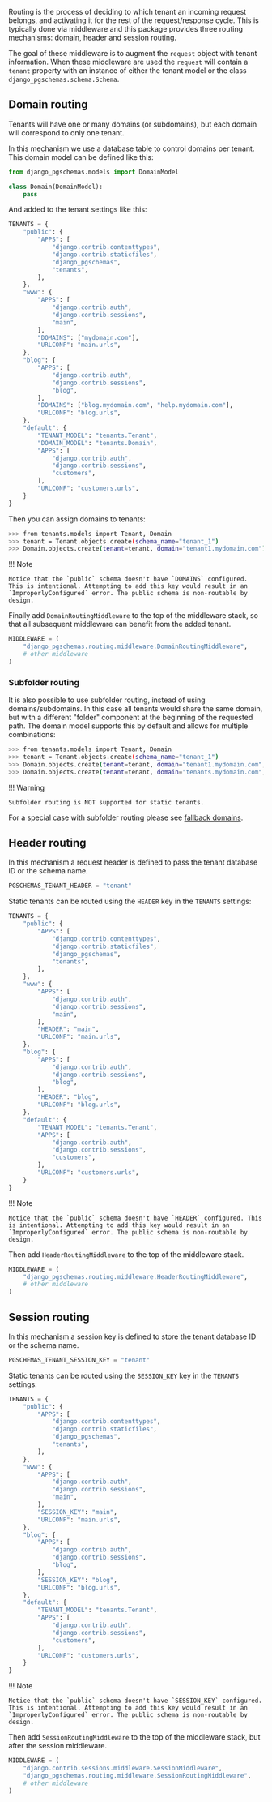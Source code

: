 Routing is the process of deciding to which tenant an incoming request belongs, and activating it for the rest of the request/response cycle. This is typically done via middleware and this package provides three routing mechanisms: domain, header and session routing.

The goal of these middleware is to augment the `request` object with tenant information. When these middleware are used the `request` will contain a `tenant` property with an instance of either the tenant model or the class `django_pgschemas.schema.Schema`.

## Domain routing

Tenants will have one or many domains (or subdomains), but each domain will correspond to only one tenant.

In this mechanism we use a database table to control domains per tenant. This domain model can be defined like this:

```python title="tenants/models.py"
from django_pgschemas.models import DomainModel

class Domain(DomainModel):
    pass
```

And added to the tenant settings like this:

```python title="settings.py" hl_lines="16 25 30"
TENANTS = {
    "public": {
        "APPS": [
            "django.contrib.contenttypes",
            "django.contrib.staticfiles",
            "django_pgschemas",
            "tenants",
        ],
    },
    "www": {
        "APPS": [
            "django.contrib.auth",
            "django.contrib.sessions",
            "main",
        ],
        "DOMAINS": ["mydomain.com"],
        "URLCONF": "main.urls",
    },
    "blog": {
        "APPS": [
            "django.contrib.auth",
            "django.contrib.sessions",
            "blog",
        ],
        "DOMAINS": ["blog.mydomain.com", "help.mydomain.com"],
        "URLCONF": "blog.urls",
    },
    "default": {
        "TENANT_MODEL": "tenants.Tenant",
        "DOMAIN_MODEL": "tenants.Domain",
        "APPS": [
            "django.contrib.auth",
            "django.contrib.sessions",
            "customers",
        ],
        "URLCONF": "customers.urls",
    }
}
```

Then you can assign domains to tenants:

```bash
>>> from tenants.models import Tenant, Domain
>>> tenant = Tenant.objects.create(schema_name="tenant_1")
>>> Domain.objects.create(tenant=tenant, domain="tenant1.mydomain.com")
```

!!! Note

    Notice that the `public` schema doesn't have `DOMAINS` configured. This is intentional. Attempting to add this key would result in an `ImproperlyConfigured` error. The public schema is non-routable by design.

Finally add `DomainRoutingMiddleware` to the top of the middleware stack, so that all subsequent middleware can benefit from the added tenant.

```python title="settings.py"
MIDDLEWARE = (
    "django_pgschemas.routing.middleware.DomainRoutingMiddleware",
    # other middleware
)
```

### Subfolder routing

It is also possible to use subfolder routing, instead of using domains/subdomains. In this case all tenants would share the same domain, but with a different "folder" component at the beginning of the requested path. The domain model supports this by default and allows for multiple combinations:

```bash
>>> from tenants.models import Tenant, Domain
>>> tenant = Tenant.objects.create(schema_name="tenant_1")
>>> Domain.objects.create(tenant=tenant, domain="tenant1.mydomain.com", is_primary=True)
>>> Domain.objects.create(tenant=tenant, domain="tenants.mydomain.com", folder="tenant1")
```

!!! Warning

    Subfolder routing is NOT supported for static tenants.

For a special case with subfolder routing please see [fallback domains](advanced.md#fallback-domains).

## Header routing

In this mechanism a request header is defined to pass the tenant database ID or the schema name.

```python title="settings.py"
PGSCHEMAS_TENANT_HEADER = "tenant"
```

Static tenants can be routed using the `HEADER` key in the `TENANTS` settings:

```python title="settings.py" hl_lines="16 25"
TENANTS = {
    "public": {
        "APPS": [
            "django.contrib.contenttypes",
            "django.contrib.staticfiles",
            "django_pgschemas",
            "tenants",
        ],
    },
    "www": {
        "APPS": [
            "django.contrib.auth",
            "django.contrib.sessions",
            "main",
        ],
        "HEADER": "main",
        "URLCONF": "main.urls",
    },
    "blog": {
        "APPS": [
            "django.contrib.auth",
            "django.contrib.sessions",
            "blog",
        ],
        "HEADER": "blog",
        "URLCONF": "blog.urls",
    },
    "default": {
        "TENANT_MODEL": "tenants.Tenant",
        "APPS": [
            "django.contrib.auth",
            "django.contrib.sessions",
            "customers",
        ],
        "URLCONF": "customers.urls",
    }
}
```

!!! Note

    Notice that the `public` schema doesn't have `HEADER` configured. This is intentional. Attempting to add this key would result in an `ImproperlyConfigured` error. The public schema is non-routable by design.

Then add `HeaderRoutingMiddleware` to the top of the middleware stack.

```python title="settings.py"
MIDDLEWARE = (
    "django_pgschemas.routing.middleware.HeaderRoutingMiddleware",
    # other middleware
)
```

## Session routing

In this mechanism a session key is defined to store the tenant database ID or the schema name.

```python title="settings.py"
PGSCHEMAS_TENANT_SESSION_KEY = "tenant"
```

Static tenants can be routed using the `SESSION_KEY` key in the `TENANTS` settings:

```python title="settings.py" hl_lines="16 25"
TENANTS = {
    "public": {
        "APPS": [
            "django.contrib.contenttypes",
            "django.contrib.staticfiles",
            "django_pgschemas",
            "tenants",
        ],
    },
    "www": {
        "APPS": [
            "django.contrib.auth",
            "django.contrib.sessions",
            "main",
        ],
        "SESSION_KEY": "main",
        "URLCONF": "main.urls",
    },
    "blog": {
        "APPS": [
            "django.contrib.auth",
            "django.contrib.sessions",
            "blog",
        ],
        "SESSION_KEY": "blog",
        "URLCONF": "blog.urls",
    },
    "default": {
        "TENANT_MODEL": "tenants.Tenant",
        "APPS": [
            "django.contrib.auth",
            "django.contrib.sessions",
            "customers",
        ],
        "URLCONF": "customers.urls",
    }
}
```

!!! Note

    Notice that the `public` schema doesn't have `SESSION_KEY` configured. This is intentional. Attempting to add this key would result in an `ImproperlyConfigured` error. The public schema is non-routable by design.

Then add `SessionRoutingMiddleware` to the top of the middleware stack, but after the session middleware.

```python title="settings.py"
MIDDLEWARE = (
    "django.contrib.sessions.middleware.SessionMiddleware",
    "django_pgschemas.routing.middleware.SessionRoutingMiddleware",
    # other middleware
)
```
